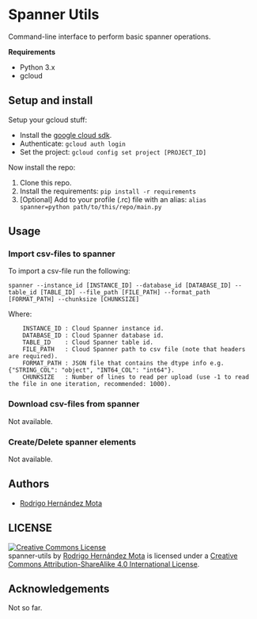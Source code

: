 # Spanner Utils

Command-line interface to perform basic spanner operations. 

**Requirements**
- Python 3.x
- gcloud


## Setup and install

Setup your gcloud stuff:
* Install the [google cloud sdk](https://cloud.google.com/sdk/downloads#apt-get).
* Authenticate: `gcloud auth login`
* Set the project: `gcloud config set project [PROJECT_ID]`

Now install the repo: 
1. Clone this repo. 
1. Install the requirements: `pip install -r requirements`
1. [Optional] Add to your profile (.rc) file with an alias: `alias spanner=python path/to/this/repo/main.py`

## Usage

### Import csv-files to spanner

To import a csv-file run the following:
```
spanner --instance_id [INSTANCE_ID] --database_id [DATABASE_ID] --table_id [TABLE_ID] --file_path [FILE_PATH] --format_path [FORMAT_PATH] --chunksize [CHUNKSIZE]
```

Where:

```
    INSTANCE_ID : Cloud Spanner instance id.
    DATABASE_ID : Cloud Spanner database id.
    TABLE_ID    : Cloud Spanner table id.
    FILE_PATH   : Cloud Spanner path to csv file (note that headers are required).
    FORMAT_PATH : JSON file that contains the dtype info e.g. {"STRING_COL": "object", "INT64_COL": "int64"}.
    CHUNKSIZE   : Number of lines to read per upload (use -1 to read the file in one iteration, recommended: 1000). 
```

### Download csv-files from spanner

Not available.

### Create/Delete spanner elements

Not available.

## Authors

* [Rodrigo Hernández Mota](https://www.linkedin.com/in/rhdzmota/)

## LICENSE


<a rel="license" href="http://creativecommons.org/licenses/by-sa/4.0/">
  <img alt="Creative Commons License" style="border-width:0" src="https://i.creativecommons.org/l/by-sa/4.0/88x31.png" />
</a><br /><span xmlns:dct="http://purl.org/dc/terms/" property="dct:title">spanner-utils
</span> by <a xmlns:cc="http://creativecommons.org/ns#" href="https://github.com/rhdzmota/whatsapp-webdriving" property="cc:attributionName" rel="cc:attributionURL">Rodrigo Hernández Mota</a> 
is licensed under a <a rel="license" href="http://creativecommons.org/licenses/by-sa/4.0/">
Creative Commons Attribution-ShareAlike 4.0 International License</a>.

## Acknowledgements

Not so far.